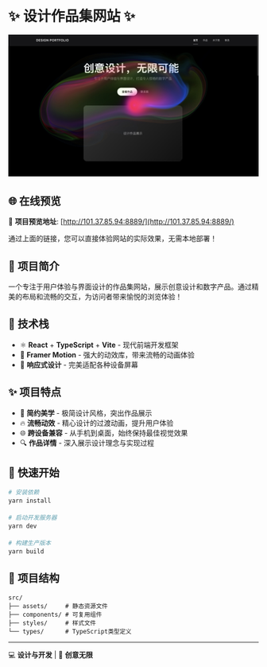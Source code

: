 # ✨ 设计作品集网站 ✨

![首页截图](./src/assets/homepage-screenshot.png)
## 🌐 在线预览

🔗 **项目预览地址**: [http://101.37.85.94:8889/](http://101.37.85.94:8889/)

通过上面的链接，您可以直接体验网站的实际效果，无需本地部署！

## 🎨 项目简介

一个专注于用户体验与界面设计的作品集网站，展示创意设计和数字产品。通过精美的布局和流畅的交互，为访问者带来愉悦的浏览体验！

## 🚀 技术栈

- ⚛️ **React** + **TypeScript** + **Vite** - 现代前端开发框架
- 🌈 **Framer Motion** - 强大的动效库，带来流畅的动画体验
- 📱 **响应式设计** - 完美适配各种设备屏幕

## ✨ 项目特点

- 🎯 **简约美学** - 极简设计风格，突出作品展示
- 🔥 **流畅动效** - 精心设计的过渡动画，提升用户体验
- 🌐 **跨设备兼容** - 从手机到桌面，始终保持最佳视觉效果
- 🔍 **作品详情** - 深入展示设计理念与实现过程

## 🔧 快速开始

```bash
# 安装依赖
yarn install

# 启动开发服务器
yarn dev

# 构建生产版本
yarn build
```

## 📝 项目结构

```
src/
├── assets/     # 静态资源文件
├── components/ # 可复用组件
├── styles/     # 样式文件
└── types/      # TypeScript类型定义
```

---

💻 **设计与开发** | 🌟 **创意无限**
